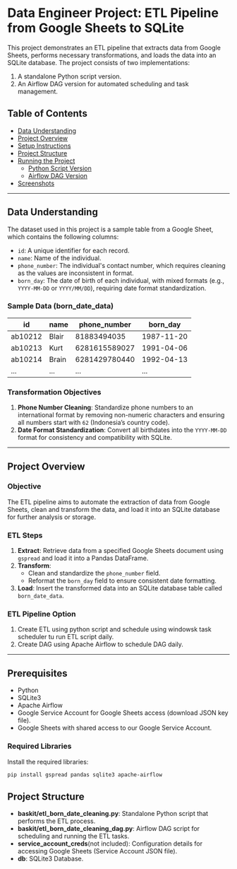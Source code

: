 # Data Engineer Project: ETL Pipeline from Google Sheets to SQLite

This project demonstrates an ETL pipeline that extracts data from Google Sheets, performs necessary transformations, and loads the data into an SQLite database. The project consists of two implementations:
1. A standalone Python script version.
2. An Airflow DAG version for automated scheduling and task management.

## Table of Contents
- [Data Understanding](#data-understanding)
- [Project Overview](#project-overview)
- [Setup Instructions](#setup-instructions)
- [Project Structure](#project-structure)
- [Running the Project](#running-the-project)
  - [Python Script Version](#python-script-version)
  - [Airflow DAG Version](#airflow-dag-version)
- [Screenshots](#screenshots)

---

## Data Understanding

The dataset used in this project is a sample table from a Google Sheet, which contains the following columns:
- `id`: A unique identifier for each record.
- `name`: Name of the individual.
- `phone_number`: The individual's contact number, which requires cleaning as the values are inconsistent in format.
- `born_day`: The date of birth of each individual, with mixed formats (e.g., `YYYY-MM-DD` or `YYYY/MM/DD`), requiring date format standardization.

### Sample Data (born_date_data)

| id       | name   | phone_number | born_day   |
|----------|--------|--------------|------------|
| ab10212  | Blair  | 81883494035  | 1987-11-20 |
| ab10213  | Kurt   | 6281615589027| 1991-04-06 |
| ab10214  | Brain  | 6281429780440| 1992-04-13 |
| ...      | ...    | ...          | ...        |

### Transformation Objectives
1. **Phone Number Cleaning**: Standardize phone numbers to an international format by removing non-numeric characters and ensuring all numbers start with `62` (Indonesia’s country code).
2. **Date Format Standardization**: Convert all birthdates into the `YYYY-MM-DD` format for consistency and compatibility with SQLite.

---

## Project Overview

### Objective
The ETL pipeline aims to automate the extraction of data from Google Sheets, clean and transform the data, and load it into an SQLite database for further analysis or storage.

### ETL Steps
1. **Extract**: Retrieve data from a specified Google Sheets document using `gspread` and load it into a Pandas DataFrame.
2. **Transform**: 
   - Clean and standardize the `phone_number` field.
   - Reformat the `born_day` field to ensure consistent date formatting.
3. **Load**: Insert the transformed data into an SQLite database table called `born_date_data`.

### ETL Pipeline Option
1. Create ETL using python script and schedule using windowsk task scheduler tu run ETL script daily.
2. Create DAG using Apache Airflow to schedule DAG daily.

---

## Prerequisites
- Python
- SQLite3
- Apache Airflow
- Google Service Account for Google Sheets access (download JSON key file).
- Google Sheets with shared access to our Google Service Account.

### Required Libraries
Install the required libraries:
```bash
pip install gspread pandas sqlite3 apache-airflow
```

## Project Structure
- **baskit/etl_born_date_cleaning.py**: Standalone Python script that performs the ETL process.
- **baskit/etl_born_date_cleaning_dag.py**: Airflow DAG script for scheduling and running the ETL tasks.
- **service_account_creds**(not included): Configuration details for accessing Google Sheets (Service Account JSON file).
- **db**: SQLite3 Database.
